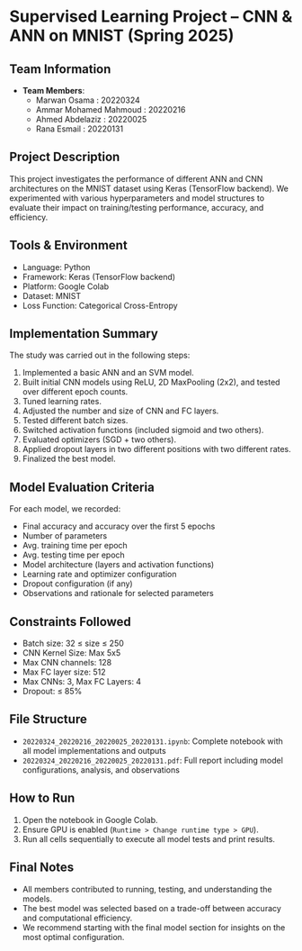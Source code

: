 # Supervised Learning Project – CNN & ANN on MNIST (Spring 2025)

## Team Information
- **Team Members**:  
  - Marwan Osama          : 20220324
  - Ammar Mohamed Mahmoud : 20220216  
  - Ahmed Abdelaziz       : 20220025
  - Rana Esmail           : 20220131

## Project Description
This project investigates the performance of different ANN and CNN architectures on the MNIST dataset using Keras (TensorFlow backend). We experimented with various hyperparameters and model structures to evaluate their impact on training/testing performance, accuracy, and efficiency.

## Tools & Environment
- Language: Python  
- Framework: Keras (TensorFlow backend)  
- Platform: Google Colab  
- Dataset: MNIST  
- Loss Function: Categorical Cross-Entropy  

## Implementation Summary
The study was carried out in the following steps:
1. Implemented a basic ANN and an SVM model.
2. Built initial CNN models using ReLU, 2D MaxPooling (2x2), and tested over different epoch counts.
3. Tuned learning rates.
4. Adjusted the number and size of CNN and FC layers.
5. Tested different batch sizes.
6. Switched activation functions (included sigmoid and two others).
7. Evaluated optimizers (SGD + two others).
8. Applied dropout layers in two different positions with two different rates.
9. Finalized the best model.

## Model Evaluation Criteria
For each model, we recorded:
- Final accuracy and accuracy over the first 5 epochs
- Number of parameters
- Avg. training time per epoch
- Avg. testing time per epoch
- Model architecture (layers and activation functions)
- Learning rate and optimizer configuration
- Dropout configuration (if any)
- Observations and rationale for selected parameters

## Constraints Followed
- Batch size: 32 ≤ size ≤ 250  
- CNN Kernel Size: Max 5x5  
- Max CNN channels: 128  
- Max FC layer size: 512  
- Max CNNs: 3, Max FC Layers: 4  
- Dropout: ≤ 85%

## File Structure
- `20220324_20220216_20220025_20220131.ipynb`: Complete notebook with all model implementations and outputs
- `20220324_20220216_20220025_20220131.pdf`: Full report including model configurations, analysis, and observations

## How to Run
1. Open the notebook in Google Colab.
2. Ensure GPU is enabled (`Runtime > Change runtime type > GPU`).
3. Run all cells sequentially to execute all model tests and print results.

## Final Notes
- All members contributed to running, testing, and understanding the models.
- The best model was selected based on a trade-off between accuracy and computational efficiency.
- We recommend starting with the final model section for insights on the most optimal configuration.
